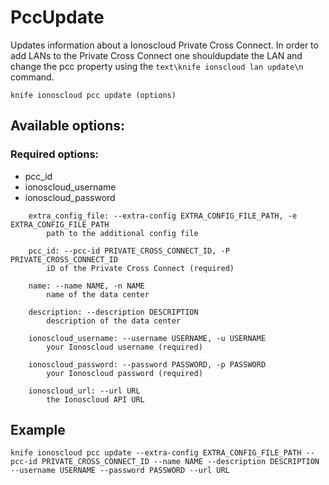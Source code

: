 # PccUpdate

Updates information about a Ionoscloud Private Cross Connect. In order to add LANs to the Private Cross Connect one shouldupdate the LAN and change the pcc property using the ```text\knife ionscloud lan update\n``` command.

```text
knife ionoscloud pcc update (options)
```

## Available options:

### Required options:

* pcc\_id
* ionoscloud\_username
* ionoscloud\_password

```text
    extra_config_file: --extra-config EXTRA_CONFIG_FILE_PATH, -e EXTRA_CONFIG_FILE_PATH
        path to the additional config file

    pcc_id: --pcc-id PRIVATE_CROSS_CONNECT_ID, -P PRIVATE_CROSS_CONNECT_ID
        iD of the Private Cross Connect (required)

    name: --name NAME, -n NAME
        name of the data center

    description: --description DESCRIPTION
        description of the data center

    ionoscloud_username: --username USERNAME, -u USERNAME
        your Ionoscloud username (required)

    ionoscloud_password: --password PASSWORD, -p PASSWORD
        your Ionoscloud password (required)

    ionoscloud_url: --url URL
        the Ionoscloud API URL

```
## Example

```text
knife ionoscloud pcc update --extra-config EXTRA_CONFIG_FILE_PATH --pcc-id PRIVATE_CROSS_CONNECT_ID --name NAME --description DESCRIPTION --username USERNAME --password PASSWORD --url URL
```
